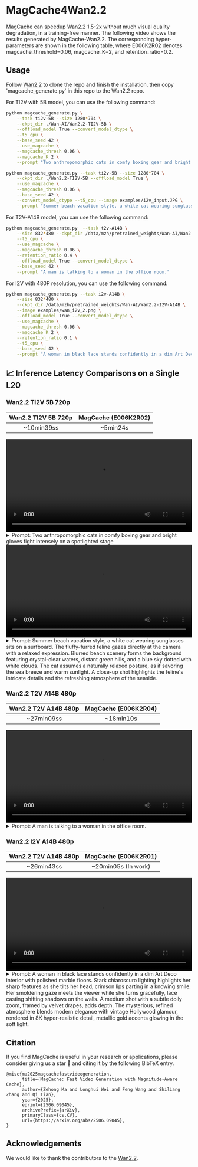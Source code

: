 <!-- ## **MagCache4Wan2.2** -->
# MagCache4Wan2.2

[MagCache](https://github.com/ali-vilab/MagCache) can speedup [Wan2.2](https://github.com/Wan-Video/Wan2.2) 1.5-2x without much visual quality degradation, in a training-free manner. The following video shows the results generated by MagCache-Wan2.2. The corresponding hyper-parameters are shown in the following table, where E006K2R02 denotes magcache_threshold=0.06, magcache_K=2, and retention_ratio=0.2.

## Usage

Follow [Wan2.2](https://github.com/Wan-Video/Wan2.2) to clone the repo and finish the installation, then copy 'magcache_generate.py' in this repo to the Wan2.2 repo.

For TI2V with 5B model, you can use the following command:

```bash
python magcache_generate.py \
    --task ti2v-5B --size 1280*704 \
    --ckpt_dir ./Wan-AI/Wan2.2-TI2V-5B \
    --offload_model True --convert_model_dtype \
    --t5_cpu \
    --base_seed 42 \
    --use_magcache \
    --magcache_thresh 0.06 \
    --magcache_K 2 \
    --prompt "Two anthropomorphic cats in comfy boxing gear and bright gloves fight intensely on a spotlighted stage"

python magcache_generate.py --task ti2v-5B --size 1280*704 \
    --ckpt_dir ./Wan2.2-TI2V-5B --offload_model True \
    --use_magcache \
    --magcache_thresh 0.06 \
    --base_seed 42 \
    --convert_model_dtype --t5_cpu --image examples/i2v_input.JPG \
    --prompt "Summer beach vacation style, a white cat wearing sunglasses sits on a surfboard. The fluffy-furred feline gazes directly at the camera with a relaxed expression. Blurred beach scenery forms the background featuring crystal-clear waters, distant green hills, and a blue sky dotted with white clouds. The cat assumes a naturally relaxed posture, as if savoring the sea breeze and warm sunlight. A close-up shot highlights the feline's intricate details and the refreshing atmosphere of the seaside."

```

For T2V-A14B model, you can use the following command:

```bash
python magcache_generate.py  --task t2v-A14B \
    --size 832*480 --ckpt_dir /data/mzh/pretrained_weights/Wan-AI/Wan2.2-T2V-A14B \
    --t5_cpu \
    --use_magcache \
    --magcache_thresh 0.06 \
    --retention_ratio 0.4 \
    --offload_model True --convert_model_dtype \
    --base_seed 42 \
    --prompt "A man is talking to a woman in the office room."
```

For I2V with 480P resolution, you can use the following command:

```bash
python magcache_generate.py --task i2v-A14B \
    --size 832*480 \
    --ckpt_dir /data/mzh/pretrained_weights/Wan-AI/Wan2.2-I2V-A14B \
    --image examples/wan_i2v_2.png \
    --offload_model True --convert_model_dtype \
    --use_magcache \
    --magcache_thresh 0.06 \
    --magcache_K 2 \
    --retention_ratio 0.1 \
    --t5_cpu \
    --base_seed 42 \
    --prompt "A woman in black lace stands confidently in a dim Art Deco interior with polished marble floors. Stark chiaroscuro lighting highlights her sharp features as she tilts her head, crimson lips parting in a knowing smile. Her smoldering gaze meets the viewer while she turns gracefully, lace casting shifting shadows on the walls. A medium shot with a subtle dolly zoom, framed by velvet drapes, adds depth. The mysterious, refined atmosphere blends modern elegance with vintage Hollywood glamour, rendered in 8K hyper-realistic detail, metallic gold accents glowing in the soft light."
```


## 📈 Inference Latency Comparisons on a Single L20

### Wan2.2 TI2V 5B 720p

|      Wan2.2 TI2V 5B 720p     | MagCache (E006K2R02)  |
|:--------------------------:|:----------------------------:|
|         ~10min39ss          |           ~5min24s          |

<div align="center">
  <video src="https://github.com/user-attachments/assets/e06df62b-7655-42c0-9ae6-666a32257f42" width="100%" poster=""> </video>
</div>
<!-- <div class="content has-text-centered">
  <img src="../assets/Wan_14B_T2V_720P_header1.jpg" style="width: 100%"><br>
</div> -->
<details style="width: 100%; margin: auto;">
<summary>Prompt: Two anthropomorphic cats in comfy boxing gear and bright gloves fight intensely on a spotlighted stage
</details>


<div align="center">
  <video src="https://github.com/user-attachments/assets/ce9a3700-75f4-4177-81ec-d51572282324" width="100%" poster=""> </video>
</div>
<details style="width: 100%; margin: auto;">
<summary>Prompt: Summer beach vacation style, a white cat wearing sunglasses sits on a surfboard. The fluffy-furred feline gazes directly at the camera with a relaxed expression. Blurred beach scenery forms the background featuring crystal-clear waters, distant green hills, and a blue sky dotted with white clouds. The cat assumes a naturally relaxed posture, as if savoring the sea breeze and warm sunlight. A close-up shot highlights the feline's intricate details and the refreshing atmosphere of the seaside.
</details>

### Wan2.2 T2V A14B 480p

|      Wan2.2 T2V A14B 480p     | MagCache (E006K2R04)  |
|:--------------------------:|:----------------------------:|
|         ~27min09ss          |           ~18min10s          |

<div align="center">
  <video src="https://github.com/user-attachments/assets/84643b62-d42b-4d26-aabc-6f4a57ee2f6e" width="100%" poster=""> </video>
</div>
<!-- <div class="content has-text-centered">
  <img src="../assets/Wan_14B_T2V_720P_header2.jpg" style="width: 100%"><br>
</div> -->
<details style="width: 100%; margin: auto;">
<summary>Prompt: A man is talking to a woman in the office room.
</details>

### Wan2.2 I2V A14B 480p

|      Wan2.2 T2V A14B 480p    | MagCache (E006K2R01)  |
|:--------------------------:|:----------------------------:|
|         ~26min43ss          |           ~20min05s  (In work)        |



<div align="center">
  <video src="https://github.com/user-attachments/assets/37f8faf0-60b1-4fef-b45d-f39c4b77bc0d" width="100%" poster=""> </video>
</div>
<!-- <div class="content has-text-centered">
  <img src="../assets/Wan_1.3B_T2V_480P_header.jpg" style="width: 100%"><br>
</div> -->
<details style="width: 100%; margin: auto;">
<summary>Prompt: A woman in black lace stands confidently in a dim Art Deco interior with polished marble floors. Stark chiaroscuro lighting highlights her sharp features as she tilts her head, crimson lips parting in a knowing smile. Her smoldering gaze meets the viewer while she turns gracefully, lace casting shifting shadows on the walls. A medium shot with a subtle dolly zoom, framed by velvet drapes, adds depth. The mysterious, refined atmosphere blends modern elegance with vintage Hollywood glamour, rendered in 8K hyper-realistic detail, metallic gold accents glowing in the soft light.
</details>


## Citation
If you find MagCache is useful in your research or applications, please consider giving us a star 🌟 and citing it by the following BibTeX entry.

```
@misc{ma2025magcachefastvideogeneration,
      title={MagCache: Fast Video Generation with Magnitude-Aware Cache}, 
      author={Zehong Ma and Longhui Wei and Feng Wang and Shiliang Zhang and Qi Tian},
      year={2025},
      eprint={2506.09045},
      archivePrefix={arXiv},
      primaryClass={cs.CV},
      url={https://arxiv.org/abs/2506.09045}, 
}
```

## Acknowledgements

We would like to thank the contributors to the [Wan2.2](https://github.com/Wan-Video/Wan2.2).